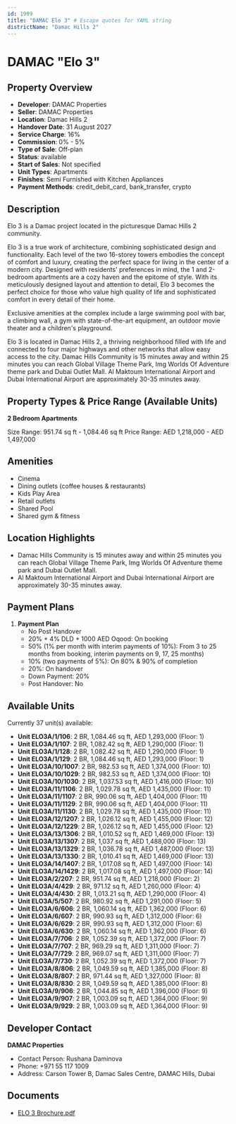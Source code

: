 ```yaml
---
id: 1999
title: "DAMAC Elo 3" # Escape quotes for YAML string
districtName: "Damac Hills 2"
---
```


# DAMAC "Elo 3"

## Property Overview
- **Developer**: DAMAC Properties
- **Seller**: DAMAC Properties
- **Location**: Damac Hills 2
- **Handover Date**: 31 August 2027
- **Service Charge**: 16%
- **Commission**: 0% - 5%
- **Type of Sale**: Off-plan
- **Status**: available
- **Start of Sales**: Not specified
- **Unit Types**: Apartments
- **Finishes**: Semi Furnished with Kitchen Appliances
- **Payment Methods**: credit_debit_card, bank_transfer, crypto

## Description
Elo 3 is a Damac project located in the picturesque Damac Hills 2 community. 

 Elo 3 is a true work of architecture, combining sophisticated design and functionality. Each level of the two 16-storey towers embodies the concept of comfort and luxury, creating the perfect space for living in the center of a modern city. Designed with residents' preferences in mind, the 1 and 2-bedroom apartments are a cozy haven and the epitome of style. With its meticulously designed layout and attention to detail, Elo 3 becomes the perfect choice for those who value high quality of life and sophisticated comfort in every detail of their home.

 Exclusive amenities at the complex include a large swimming pool with bar, a climbing wall, a gym with state-of-the-art equipment, an outdoor movie theater and a children's playground. 

Elo 3 is located in Damac Hills 2, a thriving neighborhood filled with life and connected to four major highways and other networks that allow easy access to the city. Damac Hills Community is 15 minutes away and within 25 minutes you can reach Global Village Theme Park, Img Worlds Of Adventure theme park and Dubai Outlet Mall. Al Maktoum International Airport and Dubai International Airport are approximately 30-35 minutes away.

## Property Types & Price Range (Available Units)
**2 Bedroom Apartments**

Size Range: 951.74 sq ft - 1,084.46 sq ft
Price Range: AED 1,218,000 - AED 1,497,000

## Amenities
- Cinema
- Dining outlets  (coffee houses & restaurants)
- Kids Play Area
- Retail outlets
- Shared Pool
- Shared gym & fitness

## Location Highlights
- Damac Hills Community is 15 minutes away and within 25 minutes you can reach Global Village Theme Park, Img Worlds Of Adventure theme park and Dubai Outlet Mall.
- Al Maktoum International Airport and Dubai International Airport are approximately 30-35 minutes away.

## Payment Plans
1. **Payment Plan**
   - No Post Handover
   - 20% + 4% DLD + 1000 AED Oqood: On booking
   - 50% (1% per month with interim payments of 10%): From 3 to 25 months from booking, interim payments on 9, 17, 25 months)
   - 10% (two payments of 5%): On 80% & 90% of completion
   - 20%: On handover
   - Down Payment: 20%
   - Post Handover: No

## Available Units
Currently 37 unit(s) available:
- **Unit ELO3A/1/106**: 2 BR, 1,084.46 sq ft, AED 1,293,000 (Floor: 1)
- **Unit ELO3A/1/107**: 2 BR, 1,082.42 sq ft, AED 1,290,000 (Floor: 1)
- **Unit ELO3A/1/128**: 2 BR, 1,082.42 sq ft, AED 1,290,000 (Floor: 1)
- **Unit ELO3A/1/129**: 2 BR, 1,084.46 sq ft, AED 1,293,000 (Floor: 1)
- **Unit ELO3A/10/1007**: 2 BR, 982.53 sq ft, AED 1,374,000 (Floor: 10)
- **Unit ELO3A/10/1029**: 2 BR, 982.53 sq ft, AED 1,374,000 (Floor: 10)
- **Unit ELO3A/10/1030**: 2 BR, 1,037.53 sq ft, AED 1,416,000 (Floor: 10)
- **Unit ELO3A/11/1106**: 2 BR, 1,029.78 sq ft, AED 1,435,000 (Floor: 11)
- **Unit ELO3A/11/1107**: 2 BR, 990.06 sq ft, AED 1,404,000 (Floor: 11)
- **Unit ELO3A/11/1129**: 2 BR, 990.06 sq ft, AED 1,404,000 (Floor: 11)
- **Unit ELO3A/11/1130**: 2 BR, 1,029.78 sq ft, AED 1,435,000 (Floor: 11)
- **Unit ELO3A/12/1207**: 2 BR, 1,026.12 sq ft, AED 1,455,000 (Floor: 12)
- **Unit ELO3A/12/1229**: 2 BR, 1,026.12 sq ft, AED 1,455,000 (Floor: 12)
- **Unit ELO3A/13/1306**: 2 BR, 1,010.52 sq ft, AED 1,469,000 (Floor: 13)
- **Unit ELO3A/13/1307**: 2 BR, 1,037 sq ft, AED 1,488,000 (Floor: 13)
- **Unit ELO3A/13/1329**: 2 BR, 1,036.78 sq ft, AED 1,487,000 (Floor: 13)
- **Unit ELO3A/13/1330**: 2 BR, 1,010.41 sq ft, AED 1,469,000 (Floor: 13)
- **Unit ELO3A/14/1407**: 2 BR, 1,017.08 sq ft, AED 1,497,000 (Floor: 14)
- **Unit ELO3A/14/1429**: 2 BR, 1,017.08 sq ft, AED 1,497,000 (Floor: 14)
- **Unit ELO3A/2/207**: 2 BR, 951.74 sq ft, AED 1,218,000 (Floor: 2)
- **Unit ELO3A/4/429**: 2 BR, 971.12 sq ft, AED 1,260,000 (Floor: 4)
- **Unit ELO3A/4/430**: 2 BR, 1,013.21 sq ft, AED 1,290,000 (Floor: 4)
- **Unit ELO3A/5/507**: 2 BR, 980.92 sq ft, AED 1,291,000 (Floor: 5)
- **Unit ELO3A/6/606**: 2 BR, 1,060.14 sq ft, AED 1,362,000 (Floor: 6)
- **Unit ELO3A/6/607**: 2 BR, 990.93 sq ft, AED 1,312,000 (Floor: 6)
- **Unit ELO3A/6/629**: 2 BR, 990.93 sq ft, AED 1,312,000 (Floor: 6)
- **Unit ELO3A/6/630**: 2 BR, 1,060.14 sq ft, AED 1,362,000 (Floor: 6)
- **Unit ELO3A/7/706**: 2 BR, 1,052.39 sq ft, AED 1,372,000 (Floor: 7)
- **Unit ELO3A/7/707**: 2 BR, 969.29 sq ft, AED 1,311,000 (Floor: 7)
- **Unit ELO3A/7/729**: 2 BR, 969.07 sq ft, AED 1,311,000 (Floor: 7)
- **Unit ELO3A/7/730**: 2 BR, 1,052.39 sq ft, AED 1,372,000 (Floor: 7)
- **Unit ELO3A/8/806**: 2 BR, 1,049.59 sq ft, AED 1,385,000 (Floor: 8)
- **Unit ELO3A/8/807**: 2 BR, 971.44 sq ft, AED 1,327,000 (Floor: 8)
- **Unit ELO3A/8/830**: 2 BR, 1,049.59 sq ft, AED 1,385,000 (Floor: 8)
- **Unit ELO3A/9/906**: 2 BR, 1,044.85 sq ft, AED 1,396,000 (Floor: 9)
- **Unit ELO3A/9/907**: 2 BR, 1,003.09 sq ft, AED 1,364,000 (Floor: 9)
- **Unit ELO3A/9/929**: 2 BR, 1,003.09 sq ft, AED 1,364,000 (Floor: 9)

## Developer Contact
**DAMAC Properties**
- Contact Person: Rushana Daminova
- Phone: +971 55 117 1009
- Address: Carson Tower B, Damac Sales Centre, DAMAC Hills, Dubai

## Documents
- [ELO 3 Brochure.pdf](https://cdn.geniemap.net/2024/07/21/gWQvUZmnEUdVioWiNm8nK31Al6t0o3KOcHjSdY5c.pdf)
